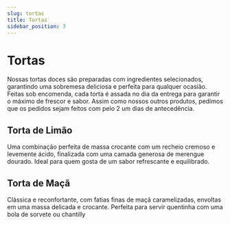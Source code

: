 ```yaml
---
slug: tortas
title: Tortas
sidebar_position: 3
---
```


# Tortas

Nossas tortas doces são preparadas com ingredientes selecionados, garantindo uma sobremesa deliciosa e perfeita para qualquer ocasião. Feitas sob encomenda, cada torta é assada no dia da entrega para garantir o máximo de frescor e sabor. Assim como nossos outros produtos, pedimos que os pedidos sejam feitos com pelo 2 um dias de antecedência.

## Torta de Limão

Uma combinação perfeita de massa crocante com um recheio cremoso e levemente ácido, finalizada com uma camada generosa de merengue dourado. Ideal para quem gosta de um sabor refrescante e equilibrado.

## Torta de Maçã

Clássica e reconfortante, com fatias finas de maçã caramelizadas, envoltas em uma massa delicada e crocante. Perfeita para servir quentinha com uma bola de sorvete ou chantilly
